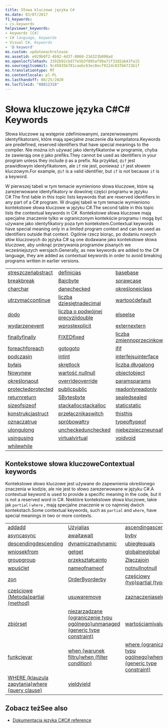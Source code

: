 ```yaml
---
title: Słowa kluczowe języka C#
ms.date: 03/07/2017
f1_keywords:
- cs.keywords
helpviewer_keywords:
- keywords [C#]
- C# language, keywords
- Visual C#, keywords
- '@ keyword'
ms.custom: updateeachrelease
ms.assetid: e929b0f2-4b92-4d37-8060-23d323b098ad
ms.openlocfilehash: 3392b92cbd77e5b3f895af99a71f33d2ab43fa15
ms.sourcegitcommit: 9c45035b781caebc63ec8ecf912dc83fb6723b1f
ms.translationtype: MT
ms.contentlocale: pl-PL
ms.lasthandoff: 08/25/2020
ms.locfileid: "88812318"
---
```

# <a name="c-keywords"></a><span data-ttu-id="608f0-102">Słowa kluczowe języka C#</span><span class="sxs-lookup"><span data-stu-id="608f0-102">C# Keywords</span></span>

<span data-ttu-id="608f0-103">Słowa kluczowe są wstępnie zdefiniowanymi, zarezerwowanymi identyfikatorami, które mają specjalne znaczenie dla kompilatora.</span><span class="sxs-lookup"><span data-stu-id="608f0-103">Keywords are predefined, reserved identifiers that have special meanings to the compiler.</span></span> <span data-ttu-id="608f0-104">Nie można ich używać jako identyfikatorów w programie, chyba że zawierają one `@` jako prefiks.</span><span class="sxs-lookup"><span data-stu-id="608f0-104">They cannot be used as identifiers in your program unless they include `@` as a prefix.</span></span> <span data-ttu-id="608f0-105">Na przykład, `@if` jest prawidłowym identyfikatorem, ale `if` nie jest, ponieważ `if` jest słowem kluczowym.</span><span class="sxs-lookup"><span data-stu-id="608f0-105">For example, `@if` is a valid identifier, but `if` is not because `if` is a keyword.</span></span>  
  
 <span data-ttu-id="608f0-106">W pierwszej tabeli w tym temacie wymieniono słowa kluczowe, które są zarezerwowane identyfikatory w dowolnej części programu w języku C#.</span><span class="sxs-lookup"><span data-stu-id="608f0-106">The first table in this topic lists keywords that are reserved identifiers in any part of a C# program.</span></span> <span data-ttu-id="608f0-107">W drugiej tabeli w tym temacie wymieniono kontekstowe słowa kluczowe w języku C#.</span><span class="sxs-lookup"><span data-stu-id="608f0-107">The second table in this topic lists the contextual keywords in C#.</span></span> <span data-ttu-id="608f0-108">Kontekstowe słowa kluczowe mają specjalne znaczenie tylko w ograniczonym kontekście programu i mogą być używane jako identyfikatory poza tym kontekstem.</span><span class="sxs-lookup"><span data-stu-id="608f0-108">Contextual keywords have special meaning only in a limited program context and can be used as identifiers outside that context.</span></span> <span data-ttu-id="608f0-109">Ogólnie rzecz biorąc, po dodaniu nowych słów kluczowych do języka C# są one dodawane jako kontekstowe słowa kluczowe, aby uniknąć przerywania programów pisanych we wcześniejszych wersjach.</span><span class="sxs-lookup"><span data-stu-id="608f0-109">Generally, as new keywords are added to the C# language, they are added as contextual keywords in order to avoid breaking programs written in earlier versions.</span></span>  
  
|||||  
|---|---|---|---|  
|[<span data-ttu-id="608f0-110">streszczeń</span><span class="sxs-lookup"><span data-stu-id="608f0-110">abstract</span></span>](abstract.md)|[<span data-ttu-id="608f0-111">definicj</span><span class="sxs-lookup"><span data-stu-id="608f0-111">as</span></span>](../operators/type-testing-and-cast.md#as-operator)|[<span data-ttu-id="608f0-112">base</span><span class="sxs-lookup"><span data-stu-id="608f0-112">base</span></span>](base.md)|[<span data-ttu-id="608f0-113">bool</span><span class="sxs-lookup"><span data-stu-id="608f0-113">bool</span></span>](../builtin-types/bool.md)|  
|[<span data-ttu-id="608f0-114">break</span><span class="sxs-lookup"><span data-stu-id="608f0-114">break</span></span>](break.md)|[<span data-ttu-id="608f0-115">Bajc</span><span class="sxs-lookup"><span data-stu-id="608f0-115">byte</span></span>](../builtin-types/integral-numeric-types.md)|[<span data-ttu-id="608f0-116">spraw</span><span class="sxs-lookup"><span data-stu-id="608f0-116">case</span></span>](switch.md)|[<span data-ttu-id="608f0-117">efektywn</span><span class="sxs-lookup"><span data-stu-id="608f0-117">catch</span></span>](try-catch.md)|  
|[<span data-ttu-id="608f0-118">char</span><span class="sxs-lookup"><span data-stu-id="608f0-118">char</span></span>](../builtin-types/char.md)|[<span data-ttu-id="608f0-119">dane</span><span class="sxs-lookup"><span data-stu-id="608f0-119">checked</span></span>](checked.md)|[<span data-ttu-id="608f0-120">określonej</span><span class="sxs-lookup"><span data-stu-id="608f0-120">class</span></span>](class.md)|[<span data-ttu-id="608f0-121">const</span><span class="sxs-lookup"><span data-stu-id="608f0-121">const</span></span>](const.md)|  
|[<span data-ttu-id="608f0-122">utrzymać</span><span class="sxs-lookup"><span data-stu-id="608f0-122">continue</span></span>](continue.md)|[<span data-ttu-id="608f0-123">liczba dziesiętna</span><span class="sxs-lookup"><span data-stu-id="608f0-123">decimal</span></span>](../builtin-types/floating-point-numeric-types.md)|[<span data-ttu-id="608f0-124">wartooć</span><span class="sxs-lookup"><span data-stu-id="608f0-124">default</span></span>](default.md)|[<span data-ttu-id="608f0-125">Wierz</span><span class="sxs-lookup"><span data-stu-id="608f0-125">delegate</span></span>](../builtin-types/reference-types.md)|  
|[<span data-ttu-id="608f0-126">do</span><span class="sxs-lookup"><span data-stu-id="608f0-126">do</span></span>](do.md)|[<span data-ttu-id="608f0-127">liczba o podwójnej precyzji</span><span class="sxs-lookup"><span data-stu-id="608f0-127">double</span></span>](../builtin-types/floating-point-numeric-types.md)|[<span data-ttu-id="608f0-128">else</span><span class="sxs-lookup"><span data-stu-id="608f0-128">else</span></span>](if-else.md)|[<span data-ttu-id="608f0-129">podstawowe</span><span class="sxs-lookup"><span data-stu-id="608f0-129">enum</span></span>](../builtin-types/enum.md)|  
|[<span data-ttu-id="608f0-130">wydarzen</span><span class="sxs-lookup"><span data-stu-id="608f0-130">event</span></span>](event.md)|[<span data-ttu-id="608f0-131">wprost</span><span class="sxs-lookup"><span data-stu-id="608f0-131">explicit</span></span>](../operators/user-defined-conversion-operators.md)|[<span data-ttu-id="608f0-132">extern</span><span class="sxs-lookup"><span data-stu-id="608f0-132">extern</span></span>](extern.md)|[<span data-ttu-id="608f0-133">false</span><span class="sxs-lookup"><span data-stu-id="608f0-133">false</span></span>](../builtin-types/bool.md)|  
|[<span data-ttu-id="608f0-134">finally</span><span class="sxs-lookup"><span data-stu-id="608f0-134">finally</span></span>](try-finally.md)|[<span data-ttu-id="608f0-135">FIXED</span><span class="sxs-lookup"><span data-stu-id="608f0-135">fixed</span></span>](fixed-statement.md)|[<span data-ttu-id="608f0-136">liczba zmiennoprzecinkowa</span><span class="sxs-lookup"><span data-stu-id="608f0-136">float</span></span>](../builtin-types/floating-point-numeric-types.md)|[<span data-ttu-id="608f0-137">dla</span><span class="sxs-lookup"><span data-stu-id="608f0-137">for</span></span>](for.md)|  
|[<span data-ttu-id="608f0-138">foreach</span><span class="sxs-lookup"><span data-stu-id="608f0-138">foreach</span></span>](foreach-in.md)|[<span data-ttu-id="608f0-139">goto</span><span class="sxs-lookup"><span data-stu-id="608f0-139">goto</span></span>](goto.md)|[<span data-ttu-id="608f0-140">if</span><span class="sxs-lookup"><span data-stu-id="608f0-140">if</span></span>](if-else.md)|[<span data-ttu-id="608f0-141">Konwersja</span><span class="sxs-lookup"><span data-stu-id="608f0-141">implicit</span></span>](../operators/user-defined-conversion-operators.md)|  
|[<span data-ttu-id="608f0-142">podczas</span><span class="sxs-lookup"><span data-stu-id="608f0-142">in</span></span>](in.md)|[<span data-ttu-id="608f0-143">int</span><span class="sxs-lookup"><span data-stu-id="608f0-143">int</span></span>](../builtin-types/integral-numeric-types.md)|[<span data-ttu-id="608f0-144">interfejsu</span><span class="sxs-lookup"><span data-stu-id="608f0-144">interface</span></span>](interface.md)|[<span data-ttu-id="608f0-145">internal</span><span class="sxs-lookup"><span data-stu-id="608f0-145">internal</span></span>](internal.md)|
|[<span data-ttu-id="608f0-146">była</span><span class="sxs-lookup"><span data-stu-id="608f0-146">is</span></span>](is.md)|[<span data-ttu-id="608f0-147">skręt</span><span class="sxs-lookup"><span data-stu-id="608f0-147">lock</span></span>](lock-statement.md)|[<span data-ttu-id="608f0-148">liczba długa</span><span class="sxs-lookup"><span data-stu-id="608f0-148">long</span></span>](../builtin-types/integral-numeric-types.md)|[<span data-ttu-id="608f0-149">obszaru</span><span class="sxs-lookup"><span data-stu-id="608f0-149">namespace</span></span>](namespace.md)|
|[<span data-ttu-id="608f0-150">Nowy</span><span class="sxs-lookup"><span data-stu-id="608f0-150">new</span></span>](../operators/new-operator.md)|[<span data-ttu-id="608f0-151">wartość null</span><span class="sxs-lookup"><span data-stu-id="608f0-151">null</span></span>](null.md)|[<span data-ttu-id="608f0-152">object</span><span class="sxs-lookup"><span data-stu-id="608f0-152">object</span></span>](../builtin-types/reference-types.md)|[<span data-ttu-id="608f0-153">zakład</span><span class="sxs-lookup"><span data-stu-id="608f0-153">operator</span></span>](../operators/operator-overloading.md)|
|[<span data-ttu-id="608f0-154">określoną</span><span class="sxs-lookup"><span data-stu-id="608f0-154">out</span></span>](out.md)|[<span data-ttu-id="608f0-155">override</span><span class="sxs-lookup"><span data-stu-id="608f0-155">override</span></span>](override.md)|[<span data-ttu-id="608f0-156">params</span><span class="sxs-lookup"><span data-stu-id="608f0-156">params</span></span>](params.md)|[<span data-ttu-id="608f0-157">private</span><span class="sxs-lookup"><span data-stu-id="608f0-157">private</span></span>](private.md)|
|[<span data-ttu-id="608f0-158">protected</span><span class="sxs-lookup"><span data-stu-id="608f0-158">protected</span></span>](protected.md)|[<span data-ttu-id="608f0-159">public</span><span class="sxs-lookup"><span data-stu-id="608f0-159">public</span></span>](public.md)|[<span data-ttu-id="608f0-160">readonly</span><span class="sxs-lookup"><span data-stu-id="608f0-160">readonly</span></span>](readonly.md)|[<span data-ttu-id="608f0-161">ref</span><span class="sxs-lookup"><span data-stu-id="608f0-161">ref</span></span>](ref.md)|
|[<span data-ttu-id="608f0-162">return</span><span class="sxs-lookup"><span data-stu-id="608f0-162">return</span></span>](return.md)|[<span data-ttu-id="608f0-163">SByte</span><span class="sxs-lookup"><span data-stu-id="608f0-163">sbyte</span></span>](../builtin-types/integral-numeric-types.md)|[<span data-ttu-id="608f0-164">sealed</span><span class="sxs-lookup"><span data-stu-id="608f0-164">sealed</span></span>](sealed.md)|[<span data-ttu-id="608f0-165">short</span><span class="sxs-lookup"><span data-stu-id="608f0-165">short</span></span>](../builtin-types/integral-numeric-types.md)||
[<span data-ttu-id="608f0-166">sizeof</span><span class="sxs-lookup"><span data-stu-id="608f0-166">sizeof</span></span>](../operators/sizeof.md)|[<span data-ttu-id="608f0-167">stackalloc</span><span class="sxs-lookup"><span data-stu-id="608f0-167">stackalloc</span></span>](../operators/stackalloc.md)|[<span data-ttu-id="608f0-168">static</span><span class="sxs-lookup"><span data-stu-id="608f0-168">static</span></span>](static.md)|[<span data-ttu-id="608f0-169">parametry</span><span class="sxs-lookup"><span data-stu-id="608f0-169">string</span></span>](../builtin-types/reference-types.md)|
|[<span data-ttu-id="608f0-170">konstrukcja</span><span class="sxs-lookup"><span data-stu-id="608f0-170">struct</span></span>](../builtin-types/struct.md)|[<span data-ttu-id="608f0-171">przełącznika</span><span class="sxs-lookup"><span data-stu-id="608f0-171">switch</span></span>](switch.md)|[<span data-ttu-id="608f0-172">this</span><span class="sxs-lookup"><span data-stu-id="608f0-172">this</span></span>](this.md)|[<span data-ttu-id="608f0-173">throw</span><span class="sxs-lookup"><span data-stu-id="608f0-173">throw</span></span>](throw.md)|
|[<span data-ttu-id="608f0-174">oznacza</span><span class="sxs-lookup"><span data-stu-id="608f0-174">true</span></span>](../builtin-types/bool.md)|[<span data-ttu-id="608f0-175">spróbował</span><span class="sxs-lookup"><span data-stu-id="608f0-175">try</span></span>](try-catch.md)|[<span data-ttu-id="608f0-176">typeof</span><span class="sxs-lookup"><span data-stu-id="608f0-176">typeof</span></span>](../operators/type-testing-and-cast.md#typeof-operator)|[<span data-ttu-id="608f0-177">uint</span><span class="sxs-lookup"><span data-stu-id="608f0-177">uint</span></span>](../builtin-types/integral-numeric-types.md)|
|[<span data-ttu-id="608f0-178">ulong</span><span class="sxs-lookup"><span data-stu-id="608f0-178">ulong</span></span>](../builtin-types/integral-numeric-types.md)|[<span data-ttu-id="608f0-179">unchecked</span><span class="sxs-lookup"><span data-stu-id="608f0-179">unchecked</span></span>](unchecked.md)|[<span data-ttu-id="608f0-180">niebezpieczne</span><span class="sxs-lookup"><span data-stu-id="608f0-180">unsafe</span></span>](unsafe.md)|[<span data-ttu-id="608f0-181">ushort</span><span class="sxs-lookup"><span data-stu-id="608f0-181">ushort</span></span>](../builtin-types/integral-numeric-types.md)|
|[<span data-ttu-id="608f0-182">using</span><span class="sxs-lookup"><span data-stu-id="608f0-182">using</span></span>](using.md)|[<span data-ttu-id="608f0-183">virtual</span><span class="sxs-lookup"><span data-stu-id="608f0-183">virtual</span></span>](virtual.md)|[<span data-ttu-id="608f0-184">void</span><span class="sxs-lookup"><span data-stu-id="608f0-184">void</span></span>](../builtin-types/void.md)|[<span data-ttu-id="608f0-185">volatile</span><span class="sxs-lookup"><span data-stu-id="608f0-185">volatile</span></span>](volatile.md)|
|[<span data-ttu-id="608f0-186">while</span><span class="sxs-lookup"><span data-stu-id="608f0-186">while</span></span>](while.md)|

## <a name="contextual-keywords"></a><span data-ttu-id="608f0-187">Kontekstowe słowa kluczowe</span><span class="sxs-lookup"><span data-stu-id="608f0-187">Contextual keywords</span></span>

 <span data-ttu-id="608f0-188">Kontekstowe słowo kluczowe jest używane do zapewnienia określonego znaczenia w kodzie, ale nie jest to słowo zarezerwowane w języku C#.</span><span class="sxs-lookup"><span data-stu-id="608f0-188">A contextual keyword is used to provide a specific meaning in the code, but it is not a reserved word in C#.</span></span> <span data-ttu-id="608f0-189">Niektóre kontekstowe słowa kluczowe, takie jak `partial` i `where` , mają specjalne znaczenie w co najmniej dwóch kontekstach.</span><span class="sxs-lookup"><span data-stu-id="608f0-189">Some contextual keywords, such as `partial` and `where`, have special meanings in two or more contexts.</span></span>  
  
||||  
|---|---|---|  
|[<span data-ttu-id="608f0-190">add</span><span class="sxs-lookup"><span data-stu-id="608f0-190">add</span></span>](add.md)|[<span data-ttu-id="608f0-191">Użyj</span><span class="sxs-lookup"><span data-stu-id="608f0-191">alias</span></span>](extern-alias.md)|[<span data-ttu-id="608f0-192">ascending</span><span class="sxs-lookup"><span data-stu-id="608f0-192">ascending</span></span>](ascending.md)|
|[<span data-ttu-id="608f0-193">async</span><span class="sxs-lookup"><span data-stu-id="608f0-193">async</span></span>](async.md)|[<span data-ttu-id="608f0-194">await</span><span class="sxs-lookup"><span data-stu-id="608f0-194">await</span></span>](../operators/await.md)|[<span data-ttu-id="608f0-195">by</span><span class="sxs-lookup"><span data-stu-id="608f0-195">by</span></span>](by.md)|
|[<span data-ttu-id="608f0-196">descending</span><span class="sxs-lookup"><span data-stu-id="608f0-196">descending</span></span>](descending.md)|[<span data-ttu-id="608f0-197">dynamiczna</span><span class="sxs-lookup"><span data-stu-id="608f0-197">dynamic</span></span>](../builtin-types/reference-types.md)|[<span data-ttu-id="608f0-198">ubiegł</span><span class="sxs-lookup"><span data-stu-id="608f0-198">equals</span></span>](equals.md)|
|[<span data-ttu-id="608f0-199">wniosek</span><span class="sxs-lookup"><span data-stu-id="608f0-199">from</span></span>](from-clause.md)|[<span data-ttu-id="608f0-200">get</span><span class="sxs-lookup"><span data-stu-id="608f0-200">get</span></span>](get.md)|[<span data-ttu-id="608f0-201">globalne</span><span class="sxs-lookup"><span data-stu-id="608f0-201">global</span></span>](../operators/namespace-alias-qualifier.md)|
|[<span data-ttu-id="608f0-202">group</span><span class="sxs-lookup"><span data-stu-id="608f0-202">group</span></span>](group-clause.md)|[<span data-ttu-id="608f0-203">przekształca</span><span class="sxs-lookup"><span data-stu-id="608f0-203">into</span></span>](into.md)|[<span data-ttu-id="608f0-204">Złącza</span><span class="sxs-lookup"><span data-stu-id="608f0-204">join</span></span>](join-clause.md)|
|[<span data-ttu-id="608f0-205">wpuść</span><span class="sxs-lookup"><span data-stu-id="608f0-205">let</span></span>](let-clause.md)|[<span data-ttu-id="608f0-206">nameof</span><span class="sxs-lookup"><span data-stu-id="608f0-206">nameof</span></span>](../operators/nameof.md)|[<span data-ttu-id="608f0-207">notnull</span><span class="sxs-lookup"><span data-stu-id="608f0-207">notnull</span></span>](../../programming-guide/generics/constraints-on-type-parameters.md#notnull-constraint)|
|[<span data-ttu-id="608f0-208">z</span><span class="sxs-lookup"><span data-stu-id="608f0-208">on</span></span>](on.md)|[<span data-ttu-id="608f0-209">OrderBy</span><span class="sxs-lookup"><span data-stu-id="608f0-209">orderby</span></span>](orderby-clause.md)|[<span data-ttu-id="608f0-210">częściowy (typ)</span><span class="sxs-lookup"><span data-stu-id="608f0-210">partial (type)</span></span>](partial-type.md)|
|[<span data-ttu-id="608f0-211">częściowe (Metoda)</span><span class="sxs-lookup"><span data-stu-id="608f0-211">partial (method)</span></span>](partial-method.md)|[<span data-ttu-id="608f0-212">usuwa</span><span class="sxs-lookup"><span data-stu-id="608f0-212">remove</span></span>](remove.md)|[<span data-ttu-id="608f0-213">zaznaczenia</span><span class="sxs-lookup"><span data-stu-id="608f0-213">select</span></span>](select-clause.md)|
|[<span data-ttu-id="608f0-214">zbiór</span><span class="sxs-lookup"><span data-stu-id="608f0-214">set</span></span>](set.md)|[<span data-ttu-id="608f0-215">niezarządzane (ograniczenie typu ogólnego)</span><span class="sxs-lookup"><span data-stu-id="608f0-215">unmanaged (generic type constraint)</span></span>](where-generic-type-constraint.md)|[<span data-ttu-id="608f0-216">wartościami</span><span class="sxs-lookup"><span data-stu-id="608f0-216">value</span></span>](value.md)|
|[<span data-ttu-id="608f0-217">funkcję</span><span class="sxs-lookup"><span data-stu-id="608f0-217">var</span></span>](var.md)|[<span data-ttu-id="608f0-218">when (warunek filtru)</span><span class="sxs-lookup"><span data-stu-id="608f0-218">when (filter condition)</span></span>](when.md)|[<span data-ttu-id="608f0-219">where (ograniczenie typu ogólnego)</span><span class="sxs-lookup"><span data-stu-id="608f0-219">where (generic type constraint)</span></span>](where-generic-type-constraint.md)|
|[<span data-ttu-id="608f0-220">WHERE (klauzula zapytania)</span><span class="sxs-lookup"><span data-stu-id="608f0-220">where (query clause)</span></span>](where-clause.md)|[<span data-ttu-id="608f0-221">yield</span><span class="sxs-lookup"><span data-stu-id="608f0-221">yield</span></span>](yield.md)| |
  
## <a name="see-also"></a><span data-ttu-id="608f0-222">Zobacz też</span><span class="sxs-lookup"><span data-stu-id="608f0-222">See also</span></span>

- [<span data-ttu-id="608f0-223">Dokumentacja języka C#</span><span class="sxs-lookup"><span data-stu-id="608f0-223">C# reference</span></span>](../index.md)
